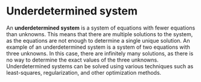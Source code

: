 # Underdetermined system

An **underdetermined system** is a system of equations with fewer equations than unknowns. This means that there are multiple solutions to the system, as the equations are not enough to determine a single unique solution. An example of an underdetermined system is a system of two equations with three unknowns. In this case, there are infinitely many solutions, as there is no way to determine the exact values of the three unknowns. Underdetermined systems can be solved using various techniques such as least-squares, regularization, and other optimization methods.
